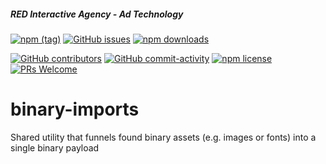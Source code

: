 ##### RED Interactive Agency - Ad Technology

[![npm (tag)](https://img.shields.io/npm/v/@ff0000-ad-tech%2Fbinary-imports.svg?style=flat-square)](https://www.npmjs.com/package/@ff0000-ad-tech%2Fbinary-imports)
[![GitHub issues](https://img.shields.io/github/issues/ff0000-ad-tech/binary-imports.svg?style=flat-square)](https://github.com/ff0000-ad-tech/binary-imports)
[![npm downloads](https://img.shields.io/npm/dm/@ff0000-ad-tech%2Fbinary-imports.svg?style=flat-square)](https://www.npmjs.com/package/@ff0000-ad-tech%2Fbinary-imports)

[![GitHub contributors](https://img.shields.io/github/contributors/ff0000-ad-tech/binary-imports.svg?style=flat-square)](https://github.com/ff0000-ad-tech/binary-imports/graphs/contributors/)
[![GitHub commit-activity](https://img.shields.io/github/commit-activity/y/ff0000-ad-tech/binary-imports.svg?style=flat-square)](https://github.com/ff0000-ad-tech/binary-imports/commits/master)
[![npm license](https://img.shields.io/npm/l/@ff0000-ad-tech%2Fbinary-imports.svg?style=flat-square)](https://github.com/ff0000-ad-tech/binary-imports/blob/master/LICENSE)
[![PRs Welcome](https://img.shields.io/badge/PRs-welcome-brightgreen.svg?style=flat-square)](http://makeapullrequest.com)

# binary-imports
Shared utility that funnels found binary assets (e.g. images or fonts) into a single binary payload
